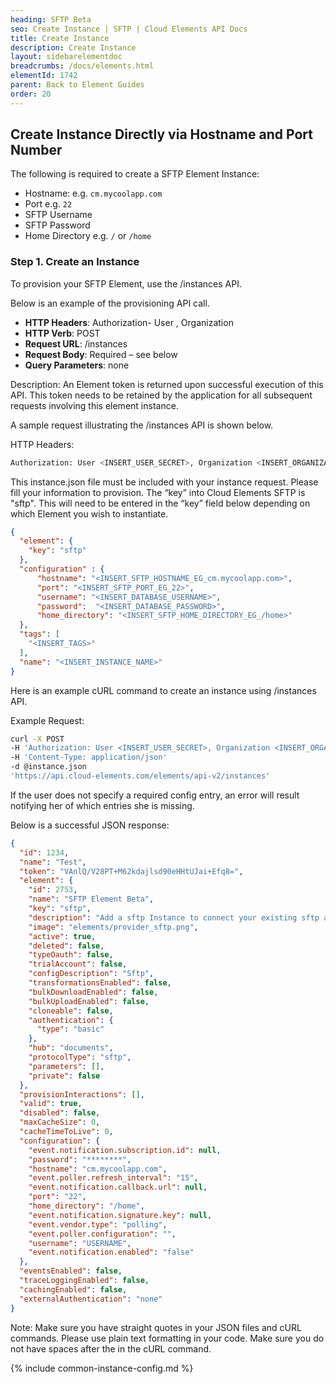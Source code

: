 ```yaml
---
heading: SFTP Beta
seo: Create Instance | SFTP | Cloud Elements API Docs
title: Create Instance
description: Create Instance
layout: sidebarelementdoc
breadcrumbs: /docs/elements.html
elementId: 1742
parent: Back to Element Guides
order: 20
---
```


## Create Instance Directly via Hostname and Port Number

The following is required to create a SFTP Element Instance:

* Hostname: e.g. `cm.mycoolapp.com`
* Port e.g. `22`
* SFTP Username
* SFTP Password
* Home Directory e.g. `/` or `/home`

### Step 1. Create an Instance

To provision your SFTP Element, use the /instances API.

Below is an example of the provisioning API call.

* __HTTP Headers__: Authorization- User <user secret>, Organization <organization secret>
* __HTTP Verb__: POST
* __Request URL__: /instances
* __Request Body__: Required – see below
* __Query Parameters__: none

Description: An Element token is returned upon successful execution of this API. This token needs to be retained by the application for all subsequent requests involving this element instance.

A sample request illustrating the /instances API is shown below.

HTTP Headers:

```bash
Authorization: User <INSERT_USER_SECRET>, Organization <INSERT_ORGANIZATION_SECRET>

```
This instance.json file must be included with your instance request.  Please fill your information to provision.  The “key” into Cloud Elements SFTP is "sftp".  This will need to be entered in the “key” field below depending on which Element you wish to instantiate.


```json
{
  "element": {
    "key": "sftp"
  },
  "configuration" : {
  	  "hostname": "<INSERT_SFTP_HOSTNAME_EG_cm.mycoolapp.com>",
  	  "port": "<INSERT_SFTP_PORT_EG_22>",
      "username": "<INSERT_DATABASE_USERNAME>",
      "password":  "<INSERT_DATABASE_PASSWORD>",
      "home_directory": "<INSERT_SFTP_HOME_DIRECTORY_EG_/home>"
  },
  "tags": [
    "<INSERT_TAGS>"
  ],
  "name": "<INSERT_INSTANCE_NAME>"
}
```

Here is an example cURL command to create an instance using /instances API.

Example Request:

```bash
curl -X POST
-H 'Authorization: User <INSERT_USER_SECRET>, Organization <INSERT_ORGANIZATION_SECRET>'
-H 'Content-Type: application/json'
-d @instance.json
'https://api.cloud-elements.com/elements/api-v2/instances'
```

If the user does not specify a required config entry, an error will result notifying her of which entries she is missing.

Below is a successful JSON response:

```json
{
  "id": 1234,
  "name": "Test",
  "token": "VAnlQ/V28PT+M62kdajlsd90eHHtUJai+Efq8=",
  "element": {
    "id": 2753,
    "name": "SFTP Element Beta",
    "key": "sftp",
    "description": "Add a sftp Instance to connect your existing sftp account to the Documents Hub, allowing you to manage all of your Document activities across multiple Documents Elements. You will need your sftp account information to add an instance.",
    "image": "elements/provider_sftp.png",
    "active": true,
    "deleted": false,
    "typeOauth": false,
    "trialAccount": false,
    "configDescription": "Sftp",
    "transformationsEnabled": false,
    "bulkDownloadEnabled": false,
    "bulkUploadEnabled": false,
    "cloneable": false,
    "authentication": {
      "type": "basic"
    },
    "hub": "documents",
    "protocolType": "sftp",
    "parameters": [],
    "private": false
  },
  "provisionInteractions": [],
  "valid": true,
  "disabled": false,
  "maxCacheSize": 0,
  "cacheTimeToLive": 0,
  "configuration": {
    "event.notification.subscription.id": null,
    "password": "********",
    "hostname": "cm.mycoolapp.com",
    "event.poller.refresh_interval": "15",
    "event.notification.callback.url": null,
    "port": "22",
    "home_directory": "/home",
    "event.notification.signature.key": null,
    "event.vendor.type": "polling",
    "event.poller.configuration": "",
    "username": "USERNAME",
    "event.notification.enabled": "false"
  },
  "eventsEnabled": false,
  "traceLoggingEnabled": false,
  "cachingEnabled": false,
  "externalAuthentication": "none"
}
```

Note:  Make sure you have straight quotes in your JSON files and cURL commands.  Please use plain text formatting in your code.  Make sure you do not have spaces after the in the cURL command.

{% include common-instance-config.md %}
